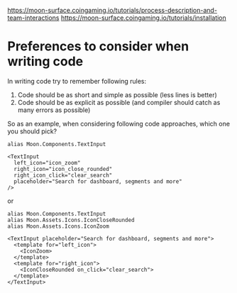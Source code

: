 https://moon-surface.coingaming.io/tutorials/process-description-and-team-interactions
https://moon-surface.coingaming.io/tutorials/installation


# Preferences to consider when writing code

In writing code try to remember following rules:

1. Code should be as short and simple as possible (less lines is better)
2. Code should be as explicit as possible (and compiler should catch as many errors as possible)

So as an example, when considering following code approaches, which one you should pick?

```
alias Moon.Components.TextInput

<TextInput
  left_icon="icon_zoom"
  right_icon="icon_close_rounded"
  right_icon_click="clear_search"
  placeholder="Search for dashboard, segments and more"
/>
```

or 

```
alias Moon.Components.TextInput
alias Moon.Assets.Icons.IconCloseRounded
alias Moon.Assets.Icons.IconZoom

<TextInput placeholder="Search for dashboard, segments and more">
  <template for="left_icon">
    <IconZoom>
  </template>
  <template for="right_icon">
    <IconCloseRounded on_click="clear_search">
  </template>
</TextInput>
```

